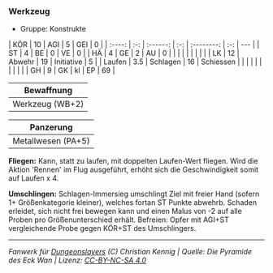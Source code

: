 ### Werkzeug

- Gruppe: Konstrukte

|  KÖR   | 10  |   AGI    |  5  |    GEI     |  0  |
| :----: | :-: | :------: | :-: | :--------: | :-: | --- |
|   ST   |  4  |    BE    |  0  |     VE     |  0  |
|   HÄ   |  4  |    GE    |  2  |     AU     |  0  |
|        |     |          |     |            |     |     |
|   LK   | 12  |  Abwehr  | 19  | Initiative |  5  |
| Laufen | 3.5 | Schlagen | 16  | Schiessen  |     |
|        |     |          |     |            |     |     |
|   GH   |  9  |    GK    | kl  |     EP     | 69  |

|   Bewaffnung    |
| :-------------: |
| Werkzeug (WB+2) |

|     Panzerung      |
| :----------------: |
| Metallwesen (PA+5) |

**Fliegen:** Kann, statt zu laufen, mit doppelten Laufen-Wert fliegen. Wird die Aktion 'Rennen' im Flug ausgeführt, erhöht sich die Geschwindigkeit somit auf Laufen x 4.

**Umschlingen:** Schlagen-Immersieg umschlingt Ziel mit freier Hand (sofern 1+ Größenkategorie kleiner), welches fortan ST Punkte abwehrb. Schaden erleidet, sich nicht frei bewegen kann und einen Malus von -2 auf alle Proben pro Größenunterschied erhält. Befreien: Opfer mit AGI+ST vergleichende Probe gegen KÖR+ST des Umschlingers.

---

_Fanwerk für [Dungeonslayers](https://www.dungeonslayers.net/) (C) Christian Kennig | Quelle: Die Pyramide des Eck Wan | Lizenz: [CC-BY-NC-SA 4.0](https://creativecommons.org/licenses/by-nc-sa/4.0/deed.de)_
